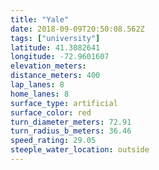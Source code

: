 ```yaml
---
title: "Yale"
date: 2018-09-09T20:50:08.562Z
tags: ["university"]
latitude: 41.3082641
longitude: -72.9601607
elevation_meters:
distance_meters: 400
lap_lanes: 8
home_lanes: 8
surface_type: artificial
surface_color: red
turn_diameter_meters: 72.91
turn_radius_b_meters: 36.46
speed_rating: 29.05
steeple_water_location: outside
---
```


<!--more-->
